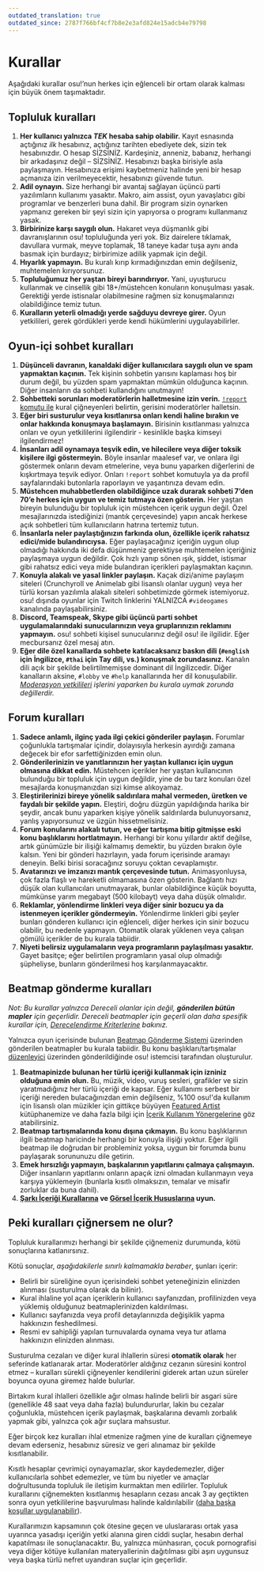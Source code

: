 ```yaml
---
outdated_translation: true
outdated_since: 2787f766bf4cf7b8e2e3afd824e15adcb4e79798
---
```


# Kurallar

Aşağıdaki kurallar osu!’nun herkes için eğlenceli bir ortam olarak kalması için büyük önem taşımaktadır.

## Topluluk kuralları

1. **Her kullanıcı yalnızca *TEK* hesaba sahip olabilir.** Kayıt esnasında açtığınız *ilk* hesabınız, açtığınız tarihten ebediyete dek, sizin tek hesabınızdır. O hesap SİZSİNİZ. Kardeşiniz, anneniz, babanız, herhangi bir arkadaşınız değil – SİZSİNİZ. Hesabınızı başka birisiyle asla paylaşmayın. Hesabınıza erişimi kaybetmeniz halinde yeni bir hesap açmanıza izin verilmeyecektir, hesabınızı güvende tutun.
2. **Adil oynayın.** Size herhangi bir avantaj sağlayan üçüncü parti yazılımların kullanımı yasaktır. Makro, aim assist, oyun yavaşlatıcı gibi programlar ve benzerleri buna dahil. Bir program sizin oynarken yapmanız gereken bir şeyi sizin için yapıyorsa o programı kullanmanız yasak.
3. **Birbirinize karşı saygılı olun.** Hakaret veya düşmanlık gibi davranışlarının osu! topluluğunda yeri yok. Biz dairelere tıklamak, davullara vurmak, meyve toplamak, 18 taneye kadar tuşa aynı anda basmak için burdayız; birbirimize adilik yapmak için değil.
4. **Hıyarlık yapmayın.** Bu kuralı kırıp kırmadığınızdan emin değilseniz, muhtemelen kırıyorsunuz.
5. **Topluluğumuz her yaştan bireyi barındırıyor.** Yani, uyuşturucu kullanmak ve cinsellik gibi 18+/müstehcen konuların konuşulması yasak. Gerektiği yerde istisnalar olabilmesine rağmen siz konuşmalarınızı olabildiğince temiz tutun.
6. **Kuralların yeterli olmadığı yerde sağduyu devreye girer.** Oyun yetkilileri, gerek gördükleri yerde kendi hükümlerini uygulayabilirler.

## Oyun-içi sohbet kuralları

1. **Düşünceli davranın, kanaldaki diğer kullanıcılara saygılı olun ve spam yapmaktan kaçının.** Tek kişinin sohbetin yarısını kaplaması hoş bir durum değil, bu yüzden spam yapmaktan mümkün olduğunca kaçının. Diğer insanların da sohbeti kullandığını unutmayın!
2. **Sohbetteki sorunları moderatörlerin halletmesine izin verin.** [`!report` komutu ile](/wiki/Reporting_bad_behaviour) kural çiğneyenleri belirtin, gerisini moderatörler halletsin.
3. **Eğer biri susturulur veya kısıtlanırsa onları kendi haline bırakın ve onlar hakkında konuşmaya başlamayın.** Birisinin kısıtlanması yalnızca onları ve oyun yetkililerini ilgilendirir - kesinlikle başka kimseyi ilgilendirmez!
4. **İnsanları adil oynamaya teşvik edin, ve hilecilere veya diğer toksik kişilere ilgi göstermeyin.** Böyle insanlar maalesef var, ve onlara ilgi göstermek onların devam etmelerine, veya bunu yaparken diğerlerini de kışkırtmaya teşvik ediyor. Onları `!report` sohbet komutuyla ya da profil sayfalarındaki butonlarla raporlayın ve yaşantınıza devam edin.
5. **Müstehcen muhabbetlerden olabildiğince uzak durarak sohbeti 7’den 70’e herkes için uygun ve temiz tutmaya özen gösterin.** Her yaştan bireyin bulunduğu bir topluluk için müstehcen içerik uygun değil. Özel mesajlarınızda istediğinizi (mantık çerçevesinde) yapın ancak herkese açık sohbetleri tüm kullanıcıların hatrına tertemiz tutun.
6. **İnsanlarla neler paylaştığınızın farkında olun, özellikle içerik rahatsız edici/mide bulandırıcıysa.** Eğer paylaşacağınız içeriğin uygun olup olmadığı hakkında iki defa düşünmeniz gerektiyse muhtemelen içeriğiniz paylaşmaya uygun değildir. Çok hızlı yanıp sönen ışık, şiddet, istismar gibi rahatsız edici veya mide bulandıran içerikleri paylaşmaktan kaçının.
7. **Konuyla alakalı ve yasal linkler paylaşın.** Kaçak dizi/anime paylaşım siteleri (Crunchyroll ve Animelab gibi lisanslı olanlar uygun) veya her türlü korsan yazılımla alakalı siteleri sohbetimizde görmek istemiyoruz. osu! dışında oyunlar için Twitch linklerini YALNIZCA `#videogames` kanalında paylaşabilirsiniz.
8. **Discord, Teamspeak, Skype gibi üçüncü parti sohbet uygulamalarındaki sunucularınızın veya gruplarınızın reklamını yapmayın.** osu! sohbeti kişisel sunucularınız değil osu! ile ilgilidir. Eğer mecbursanız özel mesaj atın.
9. **Eğer dile özel kanallarda sohbete katılacaksanız baskın dili (`#english` için İngilizce, `#thai` için Tay dili, vs.) konuşmak zorundasınız.** Kanalın dili açık bir şekilde belirtilmemişse dominant dil İngilizcedir. Diğer kanalların aksine, `#lobby` ve `#help` kanallarında her dil konuşulabilir. *[Moderasyon yetkilileri](/wiki/People/The_Team/Global_Moderation_Team) işlerini yaparken bu kurala uymak zorunda değillerdir.*

## Forum kuralları

1. **Sadece anlamlı, ilginç yada ilgi çekici gönderiler paylaşın.** Forumlar çoğunlukla tartışmalar içindir, dolayısıyla herkesin ayırdığı zamana değecek bir efor sarfettiğinizden emin olun.
2. **Gönderilerinizin ve yanıtlarınızın her yaştan kullanıcı için uygun olmasına dikkat edin.** Müstehcen içerikler her yaştan kullanıcının bulunduğu bir topluluk için uygun değildir, yine de bu tarz konuları özel mesajlarda konuşmanızdan sizi kimse alıkoyamaz.
3. **Eleştirilerinizi bireye yönelik saldırılara mahal vermeden, üretken ve faydalı bir şekilde yapın.** Eleştiri, doğru düzgün yapıldığında harika bir şeydir, ancak bunu yaparken kişiye yönelik saldırılarda bulunuyorsanız, yanlış yapıyorsunuz ve üzgün hissetmelisiniz.
4. **Forum konularını alakalı tutun, ve eğer tartışma bitip gitmişse eski konu başlıklarını hortlatmayın.** Herhangi bir konu yıllardır aktif değilse, artık günümüzle bir ilişiği kalmamış demektir, bu yüzden bırakın öyle kalsın. Yeni bir gönderi hazırlayın, yada forum içerisinde aramayı deneyin. Belki birisi soracağınız soruyu çoktan cevaplamıştır.
5. **Avatarınızı ve imzanızı mantık çerçevesinde tutun.** Animasyonluysa, çok fazla flaşlı ve hareketli olmamasına özen gösterin. Bağlantı hızı düşük olan kullanıcıları unutmayarak, bunlar olabildiğince küçük boyutta, mümkünse yarım megabayt (500 kilobayt) veya daha düşük olmalıdır.
6. **Reklamlar, yönlendirme linkleri veya diğer sinir bozucu ya da istenmeyen içerikler göndermeyin.** Yönlendirme linkleri gibi şeyler bunları gönderen kullanıcı için eğlenceli, diğer herkes için sinir bozucu olabilir, bu nedenle yapmayın. Otomatik olarak yüklenen veya çalışan gömülü içerikler de bu kurala tabiidir.
7. **Niyeti belirsiz uygulamaların veya programların paylaşılması yasaktır.** Gayet basitçe; eğer belirtilen programların yasal olup olmadığı şüpheliyse, bunların gönderilmesi hoş karşılanmayacaktır.

## Beatmap gönderme kuralları

*Not: Bu kurallar yalnızca Dereceli olanlar için değil, **gönderilen bütün mapler** için geçerlidir. Dereceli beatmapler için geçerli olan daha spesifik kurallar için, [Derecelendirme Kriterlerine](/wiki/Ranking_Criteria) bakınız.*

Yalnızca oyun içerisinde bulunan [Beatmap Gönderme Sistemi](/wiki/Submission) üzerinden gönderilen beatmapler bu kurala tabiidir. Bu konu başlıkları/tartışmalar [düzenleyici](/wiki/Client/Beatmap_editor) üzerinden gönderildiğinde osu! istemcisi tarafından oluşturulur.

1. **Beatmapinizde bulunan her türlü içeriği kullanmak için izniniz olduğuna emin olun.** Bu, müzik, video, vuruş sesleri, grafikler ve sizin yaratmadığınız her türlü içeriği de kapsar. Eğer kullanımı serbest bir içeriği nereden bulacağınızdan emin değilseniz, %100 osu!'da kullanım için lisanslı olan müzikler için gittikçe büyüyen [Featured Artist](https://osu.ppy.sh/beatmaps/artists) kütüphanemize ve daha fazla bilgi için [İçerik Kullanım Yönergelerine](Content_Usage_Guidelines) göz atabilirsiniz.
2. **Beatmap tartışmalarında konu dışına çıkmayın.** Bu konu başlıklarının ilgili beatmap haricinde herhangi bir konuyla ilişiği yoktur. Eğer ilgili beatmap ile doğrudan bir probleminiz yoksa, uygun bir forumda bunu paylaşarak sorununuzu dile getirin.
3. **Emek hırsızlığı yapmayın, başkalarının yapıtlarını çalmaya çalışmayın.** Diğer insanların yapıtlarını onların apaçık izni olmadan kullanmayın veya karşıya yüklemeyin (bunlarla kısıtlı olmaksızın, temalar ve misafir zorluklar da buna dahil).
4. **[Şarkı İçeriği Kurallarına](Song_Content_Rules) ve [Görsel İçerik Hususlarına](Visual_Content_Considerations) uyun.**

## Peki kuralları çiğnersem ne olur?

Topluluk kurallarımızı herhangi bir şekilde çiğnemeniz durumunda, kötü sonuçlarına katlanırsınız.

Kötü sonuçlar, *aşağıdakilerle sınırlı kalmamakla beraber*, şunları içerir:

- Belirli bir süreliğine oyun içerisindeki sohbet yeteneğinizin elinizden alınması (susturulma olarak da bilinir).
- Kural ihlaline yol açan içeriklerin kullanıcı sayfanızdan, profilinizden veya yüklemiş olduğunuz beatmaplerinizden kaldırılması.
- Kullanıcı sayfanızda veya profil detaylarınızda değişiklik yapma hakkınızın feshedilmesi.
- Resmi ev sahipliği yapılan turnuvalarda oynama veya tur atlama hakkınızın elinizden alınması.

Susturulma cezaları ve diğer kural ihlallerin süresi **otomatik olarak** her seferinde katlanarak artar. Moderatörler aldığınız cezanın süresini kontrol etmez – kuralları sürekli çiğneyenler kendilerini giderek artan uzun süreler boyunca oyuna giremez halde bulurlar.

Birtakım kural ihlalleri özellikle ağır olması halinde belirli bir asgari süre (genellikle 48 saat veya daha fazla) bulundururlar, lakin bu cezalar çoğunlukla, müstehcen içerik paylaşmak, başkalarına devamlı zorbalık yapmak gibi, yalnızca çok ağır suçlara mahsustur.

Eğer birçok kez kuralları ihlal etmenize rağmen yine de kuralları çiğnemeye devam ederseniz, hesabınız süresiz ve geri alınamaz bir şekilde kısıtlanabilir.

Kısıtlı hesaplar çevrimiçi oynayamazlar, skor kaydedemezler, diğer kullanıcılarla sohbet edemezler, ve tüm bu niyetler ve amaçlar doğrultusunda topluluk ile iletişim kurmaktan men edilirler. Topluluk kurallarını çiğnemekten kısıtlanmış hesapların cezası ancak 3 ay geçtikten sonra oyun yetkililerine başvurulması halinde kaldırılabilir ([daha başka koşullar uygulanabilir](/wiki/Help_centre/Account_restrictions#yaygın-kısıtlama-nedenleri-ve-bekleme-süreleri)).

Kurallarımızın kapsamının çok ötesine geçen ve uluslararası ortak yasa uyarınca yasadışı içeriğin yetki alanına giren ciddi suçlar, hesabın derhal kapatılması ile sonuçlanacaktır. Bu, yalnızca münhasıran, çocuk pornografisi veya diğer kötüye kullanılan materyallerinin dağıtılması gibi aşırı uygunsuz veya başka türlü nefret uyandıran suçlar için geçerlidir.
